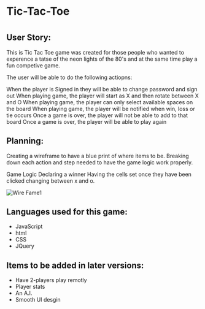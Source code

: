 <h1>Tic-Tac-Toe<h1>

<h2>User Story:</h2>
This is Tic Tac Toe game was created for those people who wanted to experence a tatse of the neon lights of the 80's and at the same time play a fun competive game. 

The user will be able to do the following actiopns: 

When the player is Signed in they will be able to change password and sign out
When playing game, the player will start as X and then rotate between X and O
When playing game, the player can only select available spaces on the board
When playing game, the player will be notified when win, loss or tie occurs
Once a game is over, the player will not be able to add to that board
Once a game is over, the player will be able to play again

<h2>Planning:</h2>

Creating a wireframe to have a blue print of where items to be. Breaking down each action and step needed to have the game logic work properly.

Game Logic
Declaring a winner
Having the cells set once they have been clicked
changing between x and o.

![Wire Fame1](https://user-images.githubusercontent.com/65584864/89171007-5ee0df80-d535-11ea-89a1-9ddb9de069c8.jpg)

<h2>Languages used for this game:</h2>
<ul>
  <li>JavaScript</li>
<li>html</li>
<li>CSS</li>
  <li>JQuery</li>
  </ul>


<h2>Items to be added in later versions:</h2>
<ul>
  <li>Have 2-players play remotly </li>
  <li>Player stats</li>
  <li>An A.I.</li>
  <li>Smooth UI desgin</li>
</ul>


